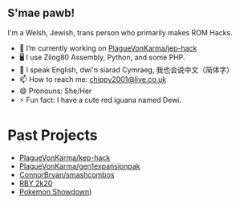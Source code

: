 ## S'mae pawb!

I'm a Welsh, Jewish, trans person who primarily makes ROM Hacks.
- 🔭 I’m currently working on [PlagueVonKarma/jep-hack](https://github.com/PlagueVonKarma/jep-hack)
- 🖥 I use Zilog80 Assembly, Python, and some PHP.
- 💬 󠁧󠁢󠁥󠁮I speak English, 󠁧󠁢󠁷󠁬󠁳󠁧󠁢󠁷󠁬󠁳dwi'n siarad Cymraeg, 我也会说中文（简体字）
- 📫 How to reach me: chippy2001@live.co.uk
- 😄 Pronouns: She/Her
- ⚡ Fun fact: I have a cute red iguana named Dewi.

# Past Projects
- [PlagueVonKarma/kep-hack](https://github.com/PlagueVonKarma/kep-hack)
- [PlagueVonKarma/gen1expansionpak](https://github.com/PlagueVonKarma/gen1expansionpack)
- [ConnorBryan/smashcombos](https://github.com/ConnorBryan/smashcombos)
- [RBY 2k20](https://github.com/rby2k20/rby2k20)
- [Pokemon Showdown](https://pokemonshowdown.com/credits))
